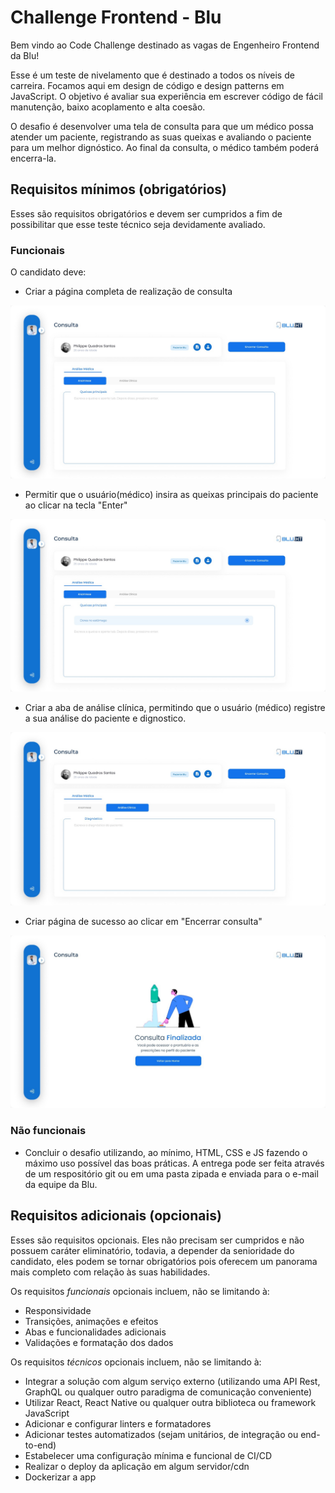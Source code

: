 # Challenge Frontend - Blu

Bem vindo ao Code Challenge destinado as vagas de Engenheiro Frontend da Blu!

Esse é um teste de nivelamento que é destinado a todos os níveis de carreira. Focamos aqui em design de código e design patterns em JavaScript. O objetivo é avaliar sua experiência em escrever código de fácil manutenção, baixo acoplamento e alta coesão.

O desafio é desenvolver uma tela de consulta para que um médico possa atender um paciente, registrando as suas queixas e avaliando o paciente para um melhor dignóstico. Ao final da consulta, o médico também poderá encerra-la.

## Requisitos mínimos (obrigatórios)

Esses são requisitos obrigatórios e devem ser cumpridos a fim de possibilitar que esse teste técnico seja devidamente avaliado.

### Funcionais

O candidato deve:

- Criar a página completa de realização de consulta 

![](layout_1.jpeg)

- Permitir que o usuário(médico) insira as queixas principais do paciente ao clicar na tecla "Enter"

![](layout_2.jpeg)

- Criar a aba de análise clínica, permitindo que o usuário (médico) registre a sua análise do paciente e dignostico.

![](layout_3.jpeg)

- Criar página de sucesso ao clicar em "Encerrar consulta"

![](layout_4.jpeg)

### Não funcionais

- Concluir o desafio utilizando, ao mínimo, HTML, CSS e JS fazendo o máximo uso possível das boas práticas. A entrega pode ser feita através de um respositório git ou em uma pasta zipada e enviada para o e-mail da equipe da Blu.

## Requisitos adicionais (opcionais)

Esses são requisitos opcionais. Eles não precisam ser cumpridos e não possuem caráter eliminatório, todavia, a depender da senioridade do candidato, eles podem se tornar obrigatórios pois oferecem um panorama mais completo com relação às suas habilidades.

Os requisitos *funcionais* opcionais incluem, não se limitando à:
- Responsividade
- Transições, animações e efeitos
- Abas e funcionalidades adicionais
- Validações e formatação dos dados

Os requisitos *técnicos* opcionais incluem, não se limitando à:


- Integrar a solução com algum serviço externo (utilizando uma API Rest, GraphQL ou qualquer outro paradigma de comunicação conveniente)
- Utilizar React, React Native ou qualquer outra biblioteca ou framework JavaScript
- Adicionar e configurar linters e formatadores
- Adicionar testes automatizados (sejam unitários, de integração ou end-to-end)
- Estabelecer uma configuração mínima e funcional de CI/CD
- Realizar o deploy da aplicação em algum servidor/cdn
- Dockerizar a app
